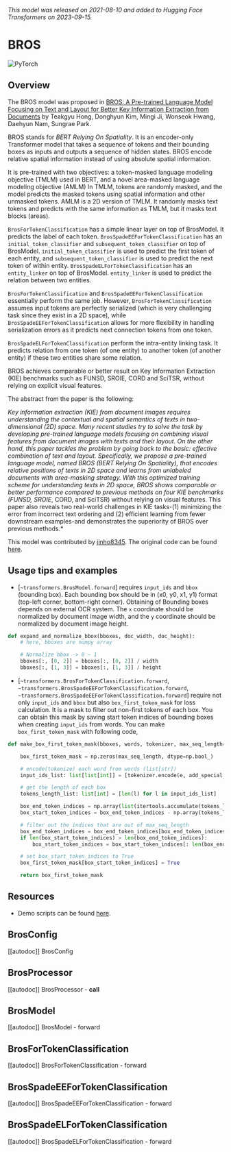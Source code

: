 <!--Copyright 2023 The HuggingFace Team. All rights reserved.

Licensed under the Apache License, Version 2.0 (the "License"); you may not use this file except in compliance with
the License. You may obtain a copy of the License at

http://www.apache.org/licenses/LICENSE-2.0

Unless required by applicable law or agreed to in writing, software distributed under the License is distributed on
an "AS IS" BASIS, WITHOUT WARRANTIES OR CONDITIONS OF ANY KIND, either express or implied. See the License for the
specific language governing permissions and limitations under the License.
-->
*This model was released on 2021-08-10 and added to Hugging Face Transformers on 2023-09-15.*

# BROS

<div class="flex flex-wrap space-x-1">
<img alt="PyTorch" src="https://img.shields.io/badge/PyTorch-DE3412?style=flat&logo=pytorch&logoColor=white">
</div>

## Overview

The BROS model was proposed in [BROS: A Pre-trained Language Model Focusing on Text and Layout for Better Key Information Extraction from Documents](https://huggingface.co/papers/2108.04539) by Teakgyu Hong, Donghyun Kim, Mingi Ji, Wonseok Hwang, Daehyun Nam, Sungrae Park.

BROS stands for *BERT Relying On Spatiality*. It is an encoder-only Transformer model that takes a sequence of tokens and their bounding boxes as inputs and outputs a sequence of hidden states. BROS encode relative spatial information instead of using absolute spatial information.

It is pre-trained with two objectives: a token-masked language modeling objective (TMLM) used in BERT, and a novel area-masked language modeling objective (AMLM)
In TMLM, tokens are randomly masked, and the model predicts the masked tokens using spatial information and other unmasked tokens.
AMLM is a 2D version of TMLM. It randomly masks text tokens and predicts with the same information as TMLM, but it masks text blocks (areas).

`BrosForTokenClassification` has a simple linear layer on top of BrosModel. It predicts the label of each token.
`BrosSpadeEEForTokenClassification` has an `initial_token_classifier` and `subsequent_token_classifier` on top of BrosModel. `initial_token_classifier` is used to predict the first token of each entity, and `subsequent_token_classifier` is used to predict the next token of within entity. `BrosSpadeELForTokenClassification` has an `entity_linker` on top of BrosModel. `entity_linker` is used to predict the relation between two entities.

`BrosForTokenClassification` and `BrosSpadeEEForTokenClassification` essentially perform the same job. However, `BrosForTokenClassification` assumes input tokens are perfectly serialized (which is very challenging task since they exist in a 2D space), while `BrosSpadeEEForTokenClassification` allows for more flexibility in handling serialization errors as it predicts next connection tokens from one token.

`BrosSpadeELForTokenClassification` perform the intra-entity linking task. It predicts relation from one token (of one entity) to another token (of another entity) if these two entities share some relation.

BROS achieves comparable or better result on Key Information Extraction (KIE) benchmarks such as FUNSD, SROIE, CORD and SciTSR, without relying on explicit visual features.

The abstract from the paper is the following:

*Key information extraction (KIE) from document images requires understanding the contextual and spatial semantics of texts in two-dimensional (2D) space. Many recent studies try to solve the task by developing pre-trained language models focusing on combining visual features from document images with texts and their layout. On the other hand, this paper tackles the problem by going back to the basic: effective combination of text and layout. Specifically, we propose a pre-trained language model, named BROS (BERT Relying On Spatiality), that encodes relative positions of texts in 2D space and learns from unlabeled documents with area-masking strategy. With this optimized training scheme for understanding texts in 2D space, BROS shows comparable or better performance compared to previous methods on four KIE benchmarks (FUNSD, SROIE*, CORD, and SciTSR) without relying on visual features. This paper also reveals two real-world challenges in KIE tasks-(1) minimizing the error from incorrect text ordering and (2) efficient learning from fewer downstream examples-and demonstrates the superiority of BROS over previous methods.*

This model was contributed by [jinho8345](https://huggingface.co/jinho8345). The original code can be found [here](https://github.com/clovaai/bros).

## Usage tips and examples

- [`~transformers.BrosModel.forward`] requires `input_ids` and `bbox` (bounding box). Each bounding box should be in (x0, y0, x1, y1) format (top-left corner, bottom-right corner). Obtaining of Bounding boxes depends on external OCR system. The `x` coordinate should be normalized by document image width, and the `y` coordinate should be normalized by document image height.

```python
def expand_and_normalize_bbox(bboxes, doc_width, doc_height):
    # here, bboxes are numpy array

    # Normalize bbox -> 0 ~ 1
    bboxes[:, [0, 2]] = bboxes[:, [0, 2]] / width
    bboxes[:, [1, 3]] = bboxes[:, [1, 3]] / height
```

- [`~transformers.BrosForTokenClassification.forward`, `~transformers.BrosSpadeEEForTokenClassification.forward`, `~transformers.BrosSpadeEEForTokenClassification.forward`] require not only `input_ids` and `bbox` but also `box_first_token_mask` for loss calculation. It is a mask to filter out non-first tokens of each box. You can obtain this mask by saving start token indices of bounding boxes when creating `input_ids` from words. You can make `box_first_token_mask` with following code,


```python
def make_box_first_token_mask(bboxes, words, tokenizer, max_seq_length=512):

    box_first_token_mask = np.zeros(max_seq_length, dtype=np.bool_)

    # encode(tokenize) each word from words (list[str])
    input_ids_list: list[list[int]] = [tokenizer.encode(e, add_special_tokens=False) for e in words]

    # get the length of each box
    tokens_length_list: list[int] = [len(l) for l in input_ids_list]

    box_end_token_indices = np.array(list(itertools.accumulate(tokens_length_list)))
    box_start_token_indices = box_end_token_indices - np.array(tokens_length_list)

    # filter out the indices that are out of max_seq_length
    box_end_token_indices = box_end_token_indices[box_end_token_indices < max_seq_length - 1]
    if len(box_start_token_indices) > len(box_end_token_indices):
        box_start_token_indices = box_start_token_indices[: len(box_end_token_indices)]

    # set box_start_token_indices to True
    box_first_token_mask[box_start_token_indices] = True

    return box_first_token_mask

```

## Resources

- Demo scripts can be found [here](https://github.com/clovaai/bros).

## BrosConfig

[[autodoc]] BrosConfig

## BrosProcessor

[[autodoc]] BrosProcessor
    - __call__

## BrosModel

[[autodoc]] BrosModel
    - forward


## BrosForTokenClassification

[[autodoc]] BrosForTokenClassification
    - forward

## BrosSpadeEEForTokenClassification

[[autodoc]] BrosSpadeEEForTokenClassification
    - forward

## BrosSpadeELForTokenClassification

[[autodoc]] BrosSpadeELForTokenClassification
    - forward
